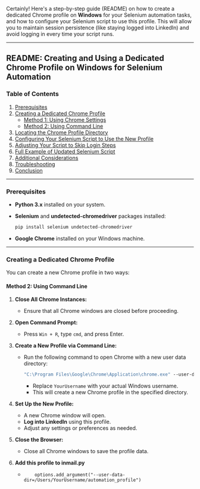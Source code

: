Certainly! Here's a step-by-step guide (README) on how to create a dedicated Chrome profile on **Windows** for your Selenium automation tasks, and how to configure your Selenium script to use this profile. This will allow you to maintain session persistence (like staying logged into LinkedIn) and avoid logging in every time your script runs.

---

## **README: Creating and Using a Dedicated Chrome Profile on Windows for Selenium Automation**

### **Table of Contents**

1. [Prerequisites](#prerequisites)
2. [Creating a Dedicated Chrome Profile](#creating-a-dedicated-chrome-profile)
   - [Method 1: Using Chrome Settings](#method-1-using-chrome-settings)
   - [Method 2: Using Command Line](#method-2-using-command-line)
3. [Locating the Chrome Profile Directory](#locating-the-chrome-profile-directory)
4. [Configuring Your Selenium Script to Use the New Profile](#configuring-your-selenium-script-to-use-the-new-profile)
5. [Adjusting Your Script to Skip Login Steps](#adjusting-your-script-to-skip-login-steps)
6. [Full Example of Updated Selenium Script](#full-example-of-updated-selenium-script)
7. [Additional Considerations](#additional-considerations)
8. [Troubleshooting](#troubleshooting)
9. [Conclusion](#conclusion)

---

### **Prerequisites**

- **Python 3.x** installed on your system.
- **Selenium** and **undetected-chromedriver** packages installed:

  ```bash
  pip install selenium undetected-chromedriver
  ```

- **Google Chrome** installed on your Windows machine.

---

### **Creating a Dedicated Chrome Profile**

You can create a new Chrome profile in two ways:

#### **Method 2: Using Command Line**

1. **Close All Chrome Instances:**

   - Ensure that all Chrome windows are closed before proceeding.

2. **Open Command Prompt:**

   - Press `Win + R`, type `cmd`, and press Enter.

3. **Create a New Profile via Command Line:**

   - Run the following command to open Chrome with a new user data directory:

     ```cmd
     "C:\Program Files\Google\Chrome\Application\chrome.exe" --user-data-dir="C:\Users\YourUsername\automation_profile"
     ```

     - Replace `YourUsername` with your actual Windows username.
     - This will create a new Chrome profile in the specified directory.

4. **Set Up the New Profile:**

   - A new Chrome window will open.
   - **Log into LinkedIn** using this profile.
   - Adjust any settings or preferences as needed.

5. **Close the Browser:**

   - Close all Chrome windows to save the profile data.

6. **Add this profile to inmail.py**

   -         options.add_argument("--user-data-dir=/Users/YourUsername/automation_profile")
